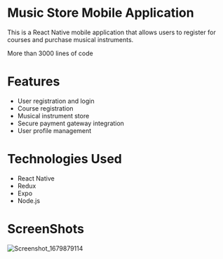 # Music Store Mobile Application
This is a React Native mobile application that allows users to register for courses and purchase musical instruments.

More than 3000 lines of code

# Features

* User registration and login
* Course registration
* Musical instrument store
* Secure payment gateway integration
* User profile management

# Technologies Used
* React Native
* Redux
* Expo
* Node.js

# ScreenShots
![Screenshot_1679879114](https://user-images.githubusercontent.com/104502236/230615776-d1822301-4876-4d96-8a06-69be0ad7f879.png)
